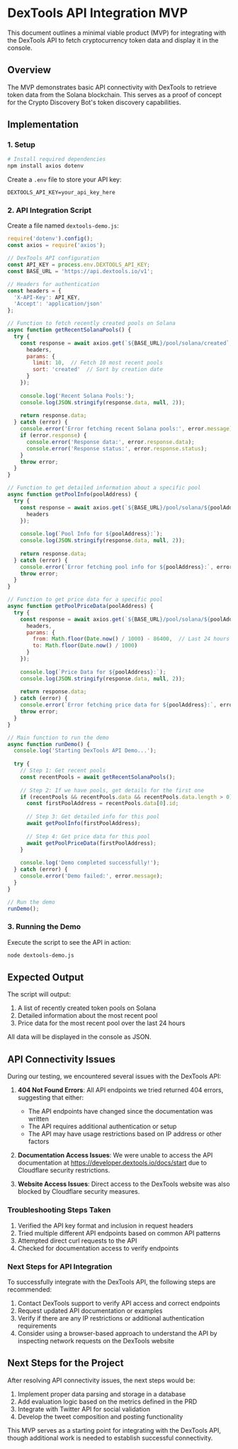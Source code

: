 # DexTools API Integration MVP

This document outlines a minimal viable product (MVP) for integrating with the DexTools API to fetch cryptocurrency token data and display it in the console.

## Overview

The MVP demonstrates basic API connectivity with DexTools to retrieve token data from the Solana blockchain. This serves as a proof of concept for the Crypto Discovery Bot's token discovery capabilities.

## Implementation

### 1. Setup

```bash
# Install required dependencies
npm install axios dotenv
```

Create a `.env` file to store your API key:
```
DEXTOOLS_API_KEY=your_api_key_here
```

### 2. API Integration Script

Create a file named `dextools-demo.js`:

```javascript
require('dotenv').config();
const axios = require('axios');

// DexTools API configuration
const API_KEY = process.env.DEXTOOLS_API_KEY;
const BASE_URL = 'https://api.dextools.io/v1';

// Headers for authentication
const headers = {
  'X-API-Key': API_KEY,
  'Accept': 'application/json'
};

// Function to fetch recently created pools on Solana
async function getRecentSolanaPools() {
  try {
    const response = await axios.get(`${BASE_URL}/pool/solana/created`, {
      headers,
      params: {
        limit: 10,  // Fetch 10 most recent pools
        sort: 'created'  // Sort by creation date
      }
    });
    
    console.log('Recent Solana Pools:');
    console.log(JSON.stringify(response.data, null, 2));
    
    return response.data;
  } catch (error) {
    console.error('Error fetching recent Solana pools:', error.message);
    if (error.response) {
      console.error('Response data:', error.response.data);
      console.error('Response status:', error.response.status);
    }
    throw error;
  }
}

// Function to get detailed information about a specific pool
async function getPoolInfo(poolAddress) {
  try {
    const response = await axios.get(`${BASE_URL}/pool/solana/${poolAddress}/info`, {
      headers
    });
    
    console.log(`Pool Info for ${poolAddress}:`);
    console.log(JSON.stringify(response.data, null, 2));
    
    return response.data;
  } catch (error) {
    console.error(`Error fetching pool info for ${poolAddress}:`, error.message);
    throw error;
  }
}

// Function to get price data for a specific pool
async function getPoolPriceData(poolAddress) {
  try {
    const response = await axios.get(`${BASE_URL}/pool/solana/${poolAddress}/prices`, {
      headers,
      params: {
        from: Math.floor(Date.now() / 1000) - 86400,  // Last 24 hours
        to: Math.floor(Date.now() / 1000)
      }
    });
    
    console.log(`Price Data for ${poolAddress}:`);
    console.log(JSON.stringify(response.data, null, 2));
    
    return response.data;
  } catch (error) {
    console.error(`Error fetching price data for ${poolAddress}:`, error.message);
    throw error;
  }
}

// Main function to run the demo
async function runDemo() {
  console.log('Starting DexTools API Demo...');
  
  try {
    // Step 1: Get recent pools
    const recentPools = await getRecentSolanaPools();
    
    // Step 2: If we have pools, get details for the first one
    if (recentPools && recentPools.data && recentPools.data.length > 0) {
      const firstPoolAddress = recentPools.data[0].id;
      
      // Step 3: Get detailed info for this pool
      await getPoolInfo(firstPoolAddress);
      
      // Step 4: Get price data for this pool
      await getPoolPriceData(firstPoolAddress);
    }
    
    console.log('Demo completed successfully!');
  } catch (error) {
    console.error('Demo failed:', error.message);
  }
}

// Run the demo
runDemo();
```

### 3. Running the Demo

Execute the script to see the API in action:

```bash
node dextools-demo.js
```

## Expected Output

The script will output:
1. A list of recently created token pools on Solana
2. Detailed information about the most recent pool
3. Price data for the most recent pool over the last 24 hours

All data will be displayed in the console as JSON.

## API Connectivity Issues

During our testing, we encountered several issues with the DexTools API:

1. **404 Not Found Errors**: All API endpoints we tried returned 404 errors, suggesting that either:
   - The API endpoints have changed since the documentation was written
   - The API requires additional authentication or setup
   - The API may have usage restrictions based on IP address or other factors

2. **Documentation Access Issues**: We were unable to access the API documentation at https://developer.dextools.io/docs/start due to Cloudflare security restrictions.

3. **Website Access Issues**: Direct access to the DexTools website was also blocked by Cloudflare security measures.

### Troubleshooting Steps Taken

1. Verified the API key format and inclusion in request headers
2. Tried multiple different API endpoints based on common API patterns
3. Attempted direct curl requests to the API
4. Checked for documentation access to verify endpoints

### Next Steps for API Integration

To successfully integrate with the DexTools API, the following steps are recommended:

1. Contact DexTools support to verify API access and correct endpoints
2. Request updated API documentation or examples
3. Verify if there are any IP restrictions or additional authentication requirements
4. Consider using a browser-based approach to understand the API by inspecting network requests on the DexTools website

## Next Steps for the Project

After resolving API connectivity issues, the next steps would be:

1. Implement proper data parsing and storage in a database
2. Add evaluation logic based on the metrics defined in the PRD
3. Integrate with Twitter API for social validation
4. Develop the tweet composition and posting functionality

This MVP serves as a starting point for integrating with the DexTools API, though additional work is needed to establish successful connectivity. 